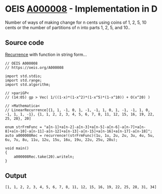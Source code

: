# OEIS [A000008](https://oeis.org/A000008) - Implementation in D

 Number of ways of making change for n cents using coins of 1, 2, 5, 10 cents or the number of partitions of n into parts 1, 2, 5, and 10..
 
## Source code

[Recurrence](https://dlang.org/library/std/range/recurrence.html) with function in string form...

```
// OEIS A000008
// https://oeis.org/A000008

import std.stdio;
import std.range;
import std.algorithm;

// >pariGP<
// (14:05) gp > Vec( 1/((1-x)*(1-x^2)*(1-x^5)*(1-x^10)) + O(x^20) )

// >Mathematica<
// LinearRecurrence[{1, 1, -1, 0, 1, -1, -1, 1, 0, 1, -1, -1, 1, 0, -1, 1, 1, -1}, {1, 1, 2, 2, 3, 4, 5, 6, 7, 8, 11, 12, 15, 16, 19, 22, 25, 28}, 20]

enum strFrmFunc = "a[n-1]+a[n-2]-a[n-3]+a[n-5]-a[n-6]-a[n-7]+a[n-8]+a[n-10]-a[n-11]-a[n-12]+a[n-13]-a[n-15]+a[n-16]+a[n-17]-a[n-18]";
auto a000008Rec = recurrence!(strFrmFunc)(1u, 1u, 2u, 2u, 3u, 4u, 5u, 6u, 7u, 8u, 11u, 12u, 15u, 16u, 19u, 22u, 25u, 28u);

void main()
{
	a000008Rec.take(20).writeln;
}
```
## Output

```text
[1, 1, 2, 2, 3, 4, 5, 6, 7, 8, 11, 12, 15, 16, 19, 22, 25, 28, 31, 34]
```
